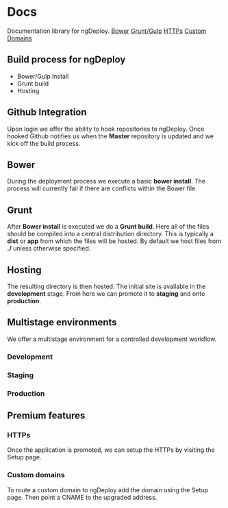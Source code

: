 # Docs
Documentation library for ngDeploy. 
[Bower](https://github.com/NGDeployio/Docs#bower)
[Grunt/Gulp](https://github.com/NGDeployio/Docs#grunt)
[HTTPs](https://github.com/NGDeployio/Docs#HTTPs)
[Custom Domains](https://github.com/NGDeployio/Docs#custom-domains)

## Build process for ngDeploy
- Bower/Gulp install
- Grunt build
- Hosting

## Github Integration
Upon login we offer the ability to hook repositories to ngDeploy. Once hooked Github notifies us when the **Master** repository is updated and we kick off the build process.

## Bower
During the deployment process we execute a basic **bower install**. The process will currently fail if there are conflicts within the Bower file. 

## Grunt
After **Bower install** is executed we do a **Grunt build**. Here all of the files should be compiled into a central distribution directory. This is typically a **dist**  or **app** from which the files will be hosted. By default we host files from **./** unless otherwise specified. 

## Hosting
The resulting directory is then hosted. The initial site is available in the **development** stage. From here we can promote it to **staging** and onto **production**. 

## Multistage environments
We offer a multistage environment for a controlled development workflow.
### Development
### Staging
### Production

## Premium features

### HTTPs
Once the application is promoted, we can setup the HTTPs by visiting the Setup page. 

### Custom domains
To route a custom domain to ngDeploy add the domain using the Setup page. Then point a CNAME to the upgraded address.
